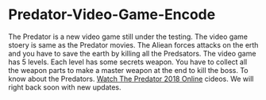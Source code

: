 # Predator-Video-Game-Encode
The Predator is a new video game still under the testing. The video game stoery is same as the Predator movies. The Aliean forces attacks on the erth and you have to save the earth by killing all the Predsators. 
The video game has 5 levels. Each level has some secrets weapon. You have to collect all the weapon parts to make a master weapon at the end to kill the boss.
To know about the Predators. <a href="http://123movieputlockers.com/the-predator-2018/">Watch The Predator 2018 Online</a> cideos. We will right back soon with new updates.
